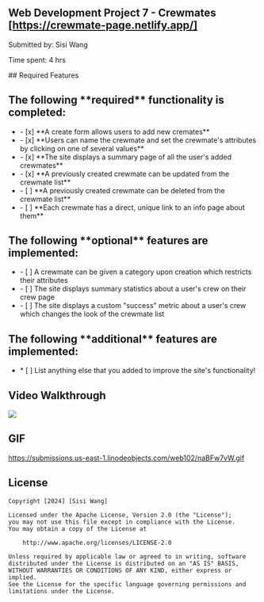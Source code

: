 ## Web Development Project 7 - Crewmates [https://crewmate-page.netlify.app/]
<p>Submitted by: Sisi Wang</p>
<p>Time spent: 4 hrs</p>
## Required Features
<h2>The following **required** functionality is completed:</h2>
<ul>
  <li>- [x] **A create form allows users to add new cremates**</li>
  <li>- [x] **Users can name the crewmate and set the crewmate's attributes by clicking on one of several values**</li>
  <li>- [x] **The site displays a summary page of all the user's added crewmates**</li>
  <li>- [x] **A previously created crewmate can be updated from the crewmate list**</li>
  <li>- [ ] **A previously created crewmate can be deleted from the crewmate list**</li>
  <li>- [ ] **Each crewmate has a direct, unique link to an info page about them**</li>
</ul>
<h2>The following **optional** features are implemented:</h2>
<ul>
<li>- [ ] A crewmate can be given a category upon creation which restricts their attributes</li>
<li>- [ ] The site displays summary statistics about a user's crew on their crew page</li>
<li>- [ ] The site displays a custom "success" metric about a user's crew which changes the look of the crewmate list</li>
</ul>
<h2>The following **additional** features are implemented:</h2>
<ul>
  <li>* [ ] List anything else that you added to improve the site's functionality!</li>
</ul>

## Video Walkthrough
<div>
    <a href="https://www.loom.com/share/136d15164bba4ba9afb1ce449c967354">
      <img style="max-width:300px;" src="https://cdn.loom.com/sessions/thumbnails/136d15164bba4ba9afb1ce449c967354-with-play.gif">
    </a>
</div>

## GIF
https://submissions.us-east-1.linodeobjects.com/web102/naBFw7vW.gif


## License

    Copyright [2024] [Sisi Wang]

    Licensed under the Apache License, Version 2.0 (the "License");
    you may not use this file except in compliance with the License.
    You may obtain a copy of the License at

        http://www.apache.org/licenses/LICENSE-2.0

    Unless required by applicable law or agreed to in writing, software
    distributed under the License is distributed on an "AS IS" BASIS,
    WITHOUT WARRANTIES OR CONDITIONS OF ANY KIND, either express or implied.
    See the License for the specific language governing permissions and
    limitations under the License.
